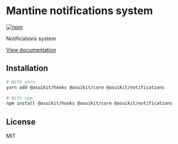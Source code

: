 # Mantine notifications system

[![npm](https://img.shields.io/npm/dm/@asuikit/notifications)](https://www.npmjs.com/package/@asuikit/notifications)

Notifications system

[View documentation](https://srcalienswap.github.io/as-uikit/)

## Installation

```bash
# With yarn
yarn add @asuikit/hooks @asuikit/core @asuikit/notifications

# With npm
npm install @asuikit/hooks @asuikit/core @asuikit/notifications
```

## License

MIT

